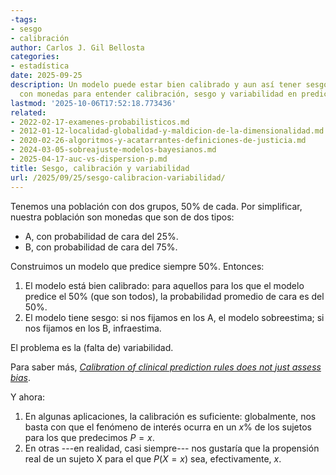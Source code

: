 ```yaml
---
-tags:
- sesgo
- calibración
author: Carlos J. Gil Bellosta
categories:
- estadística
date: 2025-09-25
description: Un modelo puede estar bien calibrado y aun así tener sesgo. Ejemplo simple
  con monedas para entender calibración, sesgo y variabilidad en predicciones.
lastmod: '2025-10-06T17:52:18.773436'
related:
- 2022-02-17-examenes-probabilisticos.md
- 2012-01-12-localidad-globalidad-y-maldicion-de-la-dimensionalidad.md
- 2020-02-26-algoritmos-y-acatarrantes-definiciones-de-justicia.md
- 2024-03-05-sobreajuste-modelos-bayesianos.md
- 2025-04-17-auc-vs-dispersion-p.md
title: Sesgo, calibración y variabilidad
url: /2025/09/25/sesgo-calibracion-variabilidad/
---
```


Tenemos una población con dos grupos, 50% de cada. Por simplificar, nuestra población son monedas que son de dos tipos:
- A, con probabilidad de cara del 25%.
- B, con probabilidad de cara del 75%.

Construimos un modelo que predice siempre 50%. Entonces:

1. El modelo está bien calibrado: para aquellos para los que el modelo predice el 50% (que son todos), la probabilidad promedio de cara es del 50%.
2. El modelo tiene sesgo: si nos fijamos en los A, el modelo sobreestima; si nos fijamos en los B, infraestima.

El problema es la (falta de) variabilidad.

Para saber más, [_Calibration of clinical prediction rules does not just assess bias_](https://www.jclinepi.com/article/S0895-4356(13)00237-0/abstract).

Y ahora:

1. En algunas aplicaciones, la calibración es suficiente: globalmente, nos basta con que el fenómeno de interés ocurra en un $x$% de los sujetos para los que predecimos $P = x$.
2. En otras ---en realidad, casi siempre--- nos gustaría que la propensión real de un sujeto X para el que $P(X = x)$ sea, efectivamente, $x$.